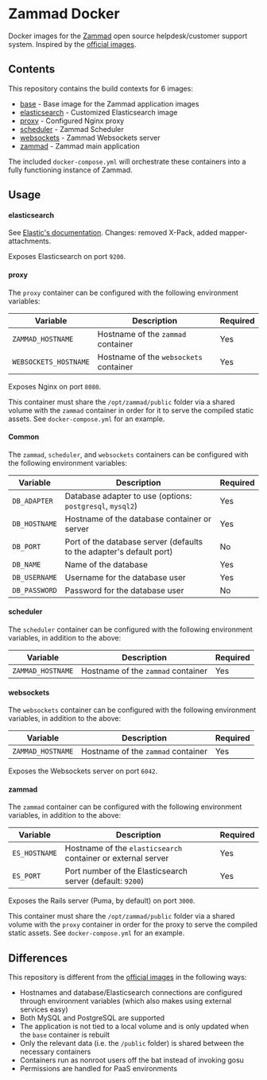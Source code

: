 # Zammad Docker

Docker images for the [Zammad](https://zammad.org) open source helpdesk/customer support system. Inspired by the [official images](https://github.com/zammad/zammad-docker-compose).

## Contents

This repository contains the build contexts for 6 images:

* [base](https://hub.docker.com/computersciencehouse/zammad-base) - Base image for the Zammad application images
* [elasticsearch](https://hub.docker.com/computersciencehouse/zammad-elasticsearch) - Customized Elasticsearch image
* [proxy](https://hub.docker.com/computersciencehouse/zammad-proxy) - Configured Nginx proxy
* [scheduler](https://hub.docker.com/computersciencehouse/zammad-scheduler) - Zammad Scheduler
* [websockets](https://hub.docker.com/computersciencehouse/zammad-websockets) - Zammad Websockets server
* [zammad](https://hub.docker.com/computersciencehouse/zammad) - Zammad main application

The included `docker-compose.yml` will orchestrate these containers into a fully functioning instance of Zammad.

## Usage

#### elasticsearch

See [Elastic's documentation](https://www.elastic.co/guide/en/elasticsearch/reference/current/docker.html). Changes: removed X-Pack, added mapper-attachments.

Exposes Elasticsearch on port `9200`.

#### proxy

The `proxy` container can be configured with the following environment variables:

| Variable              | Description                            | Required |
|-----------------------|----------------------------------------|----------|
| `ZAMMAD_HOSTNAME`     | Hostname of the `zammad` container     | Yes      |
| `WEBSOCKETS_HOSTNAME` | Hostname of the `websockets` container | Yes      |

Exposes Nginx on port `8080`.

This container must share the `/opt/zammad/public` folder via a shared volume with the `zammad` container in order for it to serve the compiled static assets. See `docker-compose.yml` for an example.

#### Common

The `zammad`, `scheduler`, and `websockets` containers can be configured with the following environment variables:

| Variable      | Description                                                          | Required |
|---------------|----------------------------------------------------------------------|----------|
| `DB_ADAPTER`  | Database adapter to use (options: `postgresql`, `mysql2`)            | Yes      |
| `DB_HOSTNAME` | Hostname of the database container or server                         | Yes      |
| `DB_PORT`     | Port of the database server (defaults to the adapter's default port) | No       |
| `DB_NAME`     | Name of the database                                                 | Yes      |
| `DB_USERNAME` | Username for the database user                                       | Yes      |
| `DB_PASSWORD` | Password for the database user                                       | No       |

#### scheduler

The `scheduler` container can be configured with the following environment variables, in addition to the above:

| Variable              | Description                            | Required |
|-----------------------|----------------------------------------|----------|
| `ZAMMAD_HOSTNAME`     | Hostname of the `zammad` container     | Yes      |

#### websockets

The `websockets` container can be configured with the following environment variables, in addition to the above:

| Variable              | Description                            | Required |
|-----------------------|----------------------------------------|----------|
| `ZAMMAD_HOSTNAME`     | Hostname of the `zammad` container     | Yes      |

Exposes the Websockets server on port `6042`.

#### zammad

The `zammad` container can be configured with the following environment variables, in addition to the above:

| Variable      | Description                                                  | Required |
|---------------|--------------------------------------------------------------|----------|
| `ES_HOSTNAME` | Hostname of the `elasticsearch` container or external server | Yes      |
| `ES_PORT`     | Port number of the Elasticsearch server (default: `9200`)    | Yes      |

Exposes the Rails server (Puma, by default) on port `3000`.

This container must share the `/opt/zammad/public` folder via a shared volume with the `proxy` container in order for the proxy to serve the compiled static assets. See `docker-compose.yml` for an example.


## Differences

This repository is different from the [official images](https://github.com/zammad/zammad-docker-compose) in the following ways:

* Hostnames and database/Elasticsearch connections are configured through environment variables (which also makes using external services easy)
* Both MySQL and PostgreSQL are supported
* The application is not tied to a local volume and is only updated when the `base` container is rebuilt
* Only the relevant data (i.e. the `/public` folder) is shared between the necessary containers
* Containers run as nonroot users off the bat instead of invoking gosu
* Permissions are handled for PaaS environments